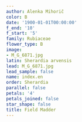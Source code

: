 ```yaml
---
author: Alenka Mihorič
color: B
date: '1900-01-01T00:00:00'
f_end: '10'
f_start: '5'
family: Rubiaceae
flower_type: B
image:
- M_G_6871.jpg
latin: Sherardia arvensis
lead: M_G_6871.jpg
lead_sample: false
name: index.en
order: Sherardia
parallel: false
petals: '4'
petals_joined: false
star_shape: false
title: Field Madder
---
```

